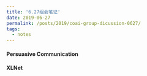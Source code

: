 ```yaml
---
title: '6.27组会笔记'
date: 2019-06-27
permalink: /posts/2019/coai-group-dicussion-0627/
tags:
  - notes
---
```


#### Persuasive Communication

#### XLNet
